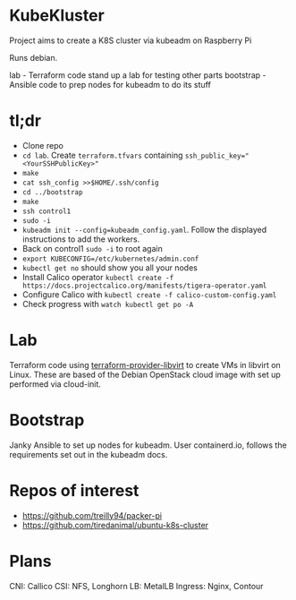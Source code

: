 # KubeKluster

Project aims to create a K8S cluster via kubeadm on Raspberry Pi

Runs debian.

lab - Terraform code stand up a lab for testing other parts
bootstrap - Ansible code to prep nodes for kubeadm to do its stuff

# tl;dr

* Clone repo
* `cd lab`. Create `terraform.tfvars` containing `ssh_public_key="<YourSSHPublicKey>"`
* `make`
* `cat ssh_config >>$HOME/.ssh/config` 
* `cd ../bootstrap`
* `make`
* `ssh control1`
* `sudo -i`
* `kubeadm init --config=kubeadm_config.yaml`. Follow the displayed instructions to add the workers. 
* Back on control1 `sudo -i` to root again
* `export KUBECONFIG=/etc/kubernetes/admin.conf`
* `kubectl get no`  should show you all your nodes
* Install Calico operator `kubectl create -f https://docs.projectcalico.org/manifests/tigera-operator.yaml`
* Configure Calico with `kubectl create -f calico-custom-config.yaml`
* Check progress with `watch kubectl get po -A`

# Lab

Terraform code using [terraform-provider-libvirt](https://github.com/dmacvicar/terraform-provider-libvirt)
to create VMs in libvirt on Linux. These are based of the Debian OpenStack cloud image with set up
performed via cloud-init.

# Bootstrap

Janky Ansible to set up nodes for kubeadm. User containerd.io, follows the requirements set out in the kubeadm docs.

# Repos of interest

* https://github.com/treilly94/packer-pi
* https://github.com/tiredanimal/ubuntu-k8s-cluster

# Plans

CNI: Callico
CSI: NFS, Longhorn
LB: MetalLB
Ingress: Nginx, Contour
